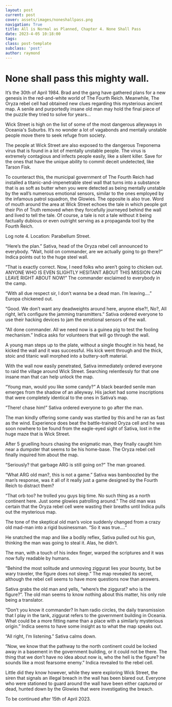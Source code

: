 ```yaml
---
layout: post
current: post
cover: assets/images/noneshallpass.png
navigation: True
title: All is Normal as Planned, Chapter 4. None Shall Pass
date: 2023-4-05 10:18:00
tags:
class: post-template
subclass: 'post'
author: raymond
---
```

# None shall pass this mighty wall.

It’s the 30th of April 1984. Brad and the gang have gathered plans for a new genesis in the red-and-white world of The Fourth Reich. Meanwhile, The Oryza rebel cell had obtained new clues regarding this mysterious ancient map. A senile and purportedly insane old man may hold the final piece of the puzzle they tried to solve for years…

Wick Street is high on the list of some of the most dangerous alleyways in Oceania's Suburbs. It’s no wonder a lot of vagabonds and mentally unstable people move there to seek refuge from society. 

The people at Wick Street are also exposed to the dangerous Treponema virus that is found in a lot of mentally unstable people. The virus is extremely contagious and infects people easily, like a silent killer. Save for the ones that have the unique ability to commit deceit undetected, like Tarson Fisk.

To counteract this, the municipal government of The Fourth Reich had installed a titanic-and-impenetrable steel wall that turns into a substance that is as soft as butter when you were detected as being mentally unstable by the wall’s numerous emotional sensors, similar to the ones employed by the infamous patrol squadron, the Glowies. The opposite is also true.  Word of mouth around the area at Wick Street echoes the tale in which people got their Pin of Truth removed when they forcefully journeyed behind the wall and lived to tell the tale. Of course, a tale is not a tale without it being factually dubious or even outright serving as a propaganda tool by the Fourth Reich.

Log note 4. Location: Parabellum Street.

“Here’s the plan.” Sativa, head of the Oryza rebel cell announced to everybody.
“Wait, hold on commander, are we actually going to go there?” Indica points out to the huge steel wall.

“That is exactly correct. Now, I need folks who aren’t going to chicken out. ANYONE WHO IS EVEN SLIGHTLY HESITANT ABOUT THIS MISSION CAN LEAVE RIGHT ABOUT NOW!” The commander exclaimed to everybody in the camp.

“With all due respect sir, I don’t wanna be a dead man. I’m leaving….” Europa chickened out.

“Good. We don’t want any deadweights around here, anyone else?!, No?, All right, let’s configure the jamming transmitters.” Sativa ordered everyone to use their hacking devices to jam the emotional sensors of the wall. 

“All done commander. All we need now is a guinea pig to test the fooling mechanism.” Indica asks for volunteers that will go through the wall.

A young man steps up to the plate, without a single thought in his head, he kicked the wall and it was successful. His kick went through and the thick, stoic and titanic wall morphed into a buttery-soft material.

With the wall now easily penetrated, Sativa immediately ordered everyone to raid the village around Wick Street. Searching relentlessly for that one insane man that can help unlock the map.

“Young man, would you like some candy?” A black bearded senile man emerges from the shadow of an alleyway. His jacket had some inscriptions that were completely identical to the ones in Sativa’s map.

“There! chase him!” Sativa ordered everyone to go after the man.

The man kindly offering some candy was startled by this and he ran as fast as the wind. Experience does beat the battle-trained Oryza cell and he was soon nowhere to be found from the eagle-eyed sight of Sativa, lost in the huge maze that is Wick Street.

After 5 gruelling hours chasing the enigmatic man, they finally caught him near a dumpster that seems to be his home-base. The Oryza rebel cell finally inquired him about the map.

“Seriously? that garbage ARG is still going on?” The man groaned.

“What ARG old man?, this is not a game.” Sativa was bamboozled by the man’s response, was it all of it really just a game designed by the Fourth Reich to distract them?

“That orb too? he trolled you guys big time. No such thing as a north continent here. Just some glowies patrolling around.”  The old man was certain that the Oryza rebel cell were wasting their breaths until Indica pulls out the mysterious map.

The tone of the skeptical old man’s voice suddenly changed from a crazy old mad-man into a rigid businessman. “So it was true….”

He snatched the map and like a bodily reflex, Sativa pulled out his gun, thinking the man was going to steal it. Alas, he didn’t.

The man, with a touch of his index finger, warped the scriptures and it was now fully readable by humans.

“Behind the most solitude and unmoving ziggurat lies your bounty, but be wary traveler, the figure does not sleep.” The map revealed its secret, although the rebel cell seems to have more questions now than answers.

Sativa grabs the old man and yells, “where’s the ziggurat? who is the figure?”.
The old man seems to know nothing about this matter, his only role being a translator.

“Don’t you know it commander? In ham radio circles, the daily transmission that I play in the tank, ziggurat refers to the government building in Oceania. What could be a more fitting name than a place with a similarly mysterious origin.” Indica seems to have some insight as to what the map speaks out.

“All right, I’m listening.” Sativa calms down.

“Now, we know that the pathway to the north continent could be locked away in a basement in the government building, or it could not be there. The thing that we don’t have no idea about now is, who the hell is the figure? he sounds like a most fearsome enemy.” Indica revealed to the rebel cell.

Little did they know however, while they were exploring Wick Street, the siren that signals an illegal breach in the wall has been blared out. Everyone who were stationed to guard around the wall have been either captured or dead, hunted down by the Glowies that were investigating the breach.

To be continued after 15th of April 2023.
